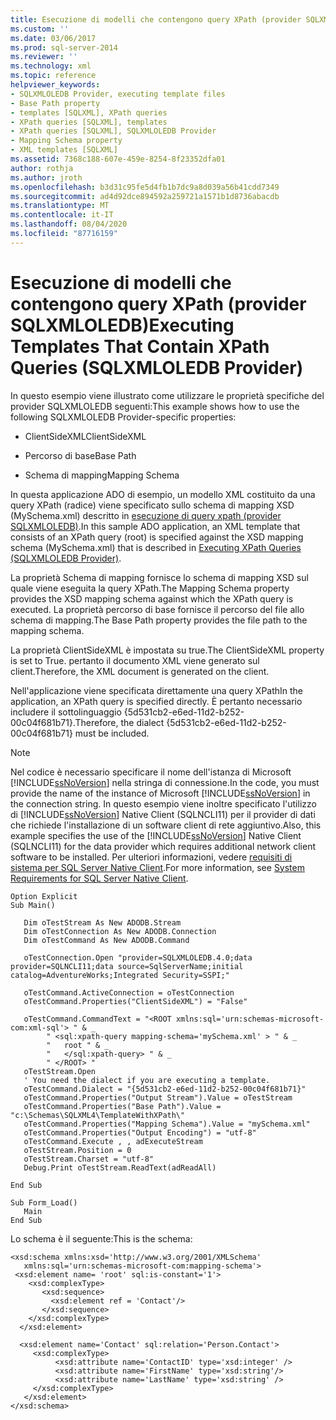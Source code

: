```yaml
---
title: Esecuzione di modelli che contengono query XPath (provider SQLXMLOLEDB) | Microsoft Docs
ms.custom: ''
ms.date: 03/06/2017
ms.prod: sql-server-2014
ms.reviewer: ''
ms.technology: xml
ms.topic: reference
helpviewer_keywords:
- SQLXMLOLEDB Provider, executing template files
- Base Path property
- templates [SQLXML], XPath queries
- XPath queries [SQLXML], templates
- XPath queries [SQLXML], SQLXMLOLEDB Provider
- Mapping Schema property
- XML templates [SQLXML]
ms.assetid: 7368c188-607e-459e-8254-8f23352dfa01
author: rothja
ms.author: jroth
ms.openlocfilehash: b3d31c95fe5d4fb1b7dc9a8d039a56b41cdd7349
ms.sourcegitcommit: ad4d92dce894592a259721a1571b1d8736abacdb
ms.translationtype: MT
ms.contentlocale: it-IT
ms.lasthandoff: 08/04/2020
ms.locfileid: "87716159"
---
```

# <a name="executing-templates-that-contain-xpath-queries-sqlxmloledb-provider"></a><span data-ttu-id="91620-102">Esecuzione di modelli che contengono query XPath (provider SQLXMLOLEDB)</span><span class="sxs-lookup"><span data-stu-id="91620-102">Executing Templates That Contain XPath Queries (SQLXMLOLEDB Provider)</span></span>
  <span data-ttu-id="91620-103">In questo esempio viene illustrato come utilizzare le proprietà specifiche del provider SQLXMLOLEDB seguenti:</span><span class="sxs-lookup"><span data-stu-id="91620-103">This example shows how to use the following SQLXMLOLEDB Provider-specific properties:</span></span>  
  
-   <span data-ttu-id="91620-104">ClientSideXML</span><span class="sxs-lookup"><span data-stu-id="91620-104">ClientSideXML</span></span>  
  
-   <span data-ttu-id="91620-105">Percorso di base</span><span class="sxs-lookup"><span data-stu-id="91620-105">Base Path</span></span>  
  
-   <span data-ttu-id="91620-106">Schema di mapping</span><span class="sxs-lookup"><span data-stu-id="91620-106">Mapping Schema</span></span>  
  
 <span data-ttu-id="91620-107">In questa applicazione ADO di esempio, un modello XML costituito da una query XPath (radice) viene specificato sullo schema di mapping XSD (MySchema.xml) descritto in [esecuzione di query xpath &#40;provider SQLXMLOLEDB&#41;](executing-xpath-queries-sqlxmloledb-provider.md).</span><span class="sxs-lookup"><span data-stu-id="91620-107">In this sample ADO application, an XML template that consists of an XPath query (root) is specified against the XSD mapping schema (MySchema.xml) that is described in [Executing XPath Queries &#40;SQLXMLOLEDB Provider&#41;](executing-xpath-queries-sqlxmloledb-provider.md).</span></span>  
  
 <span data-ttu-id="91620-108">La proprietà Schema di mapping fornisce lo schema di mapping XSD sul quale viene eseguita la query XPath.</span><span class="sxs-lookup"><span data-stu-id="91620-108">The Mapping Schema property provides the XSD mapping schema against which the XPath query is executed.</span></span> <span data-ttu-id="91620-109">La proprietà percorso di base fornisce il percorso del file allo schema di mapping.</span><span class="sxs-lookup"><span data-stu-id="91620-109">The Base Path property provides the file path to the mapping schema.</span></span>  
  
 <span data-ttu-id="91620-110">La proprietà ClientSideXML è impostata su true.</span><span class="sxs-lookup"><span data-stu-id="91620-110">The ClientSideXML property is set to True.</span></span> <span data-ttu-id="91620-111">pertanto il documento XML viene generato sul client.</span><span class="sxs-lookup"><span data-stu-id="91620-111">Therefore, the XML document is generated on the client.</span></span>  
  
 <span data-ttu-id="91620-112">Nell'applicazione viene specificata direttamente una query XPath</span><span class="sxs-lookup"><span data-stu-id="91620-112">In the application, an XPath query is specified directly.</span></span> <span data-ttu-id="91620-113">È pertanto necessario includere il sottolinguaggio {5d531cb2-e6ed-11d2-b252-00c04f681b71}.</span><span class="sxs-lookup"><span data-stu-id="91620-113">Therefore, the dialect {5d531cb2-e6ed-11d2-b252-00c04f681b71} must be included.</span></span>  
  
> [!NOTE]  
>  <span data-ttu-id="91620-114">Nel codice è necessario specificare il nome dell'istanza di Microsoft [!INCLUDE[ssNoVersion](../../../includes/ssnoversion-md.md)] nella stringa di connessione.</span><span class="sxs-lookup"><span data-stu-id="91620-114">In the code, you must provide the name of the instance of Microsoft [!INCLUDE[ssNoVersion](../../../includes/ssnoversion-md.md)] in the connection string.</span></span> <span data-ttu-id="91620-115">In questo esempio viene inoltre specificato l'utilizzo di [!INCLUDE[ssNoVersion](../../../includes/ssnoversion-md.md)] Native Client (SQLNCLI11) per il provider di dati che richiede l'installazione di un software client di rete aggiuntivo.</span><span class="sxs-lookup"><span data-stu-id="91620-115">Also, this example specifies the use of the [!INCLUDE[ssNoVersion](../../../includes/ssnoversion-md.md)] Native Client (SQLNCLI11) for the data provider which requires additional network client software to be installed.</span></span> <span data-ttu-id="91620-116">Per ulteriori informazioni, vedere [requisiti di sistema per SQL Server Native Client](../../native-client/system-requirements-for-sql-server-native-client.md).</span><span class="sxs-lookup"><span data-stu-id="91620-116">For more information, see [System Requirements for SQL Server Native Client](../../native-client/system-requirements-for-sql-server-native-client.md).</span></span>  
  
```  
Option Explicit  
Sub Main()  
  
   Dim oTestStream As New ADODB.Stream  
   Dim oTestConnection As New ADODB.Connection  
   Dim oTestCommand As New ADODB.Command  
  
   oTestConnection.Open "provider=SQLXMLOLEDB.4.0;data provider=SQLNCLI11;data source=SqlServerName;initial catalog=AdventureWorks;Integrated Security=SSPI;"  
  
   oTestCommand.ActiveConnection = oTestConnection  
   oTestCommand.Properties("ClientSideXML") = "False"  
  
   oTestCommand.CommandText = "<ROOT xmlns:sql='urn:schemas-microsoft-com:xml-sql'> " & _  
        " <sql:xpath-query mapping-schema='mySchema.xml' > " & _  
        "   root " & _  
        "   </sql:xpath-query> " & _  
        " </ROOT> "  
   oTestStream.Open  
   ' You need the dialect if you are executing a template.  
   oTestCommand.Dialect = "{5d531cb2-e6ed-11d2-b252-00c04f681b71}"  
   oTestCommand.Properties("Output Stream").Value = oTestStream  
   oTestCommand.Properties("Base Path").Value = "c:\Schemas\SQLXML4\TemplateWithXPath\"  
   oTestCommand.Properties("Mapping Schema").Value = "mySchema.xml"  
   oTestCommand.Properties("Output Encoding") = "utf-8"  
   oTestCommand.Execute , , adExecuteStream  
   oTestStream.Position = 0  
   oTestStream.Charset = "utf-8"  
   Debug.Print oTestStream.ReadText(adReadAll)  
  
End Sub  
  
Sub Form_Load()  
   Main  
End Sub  
```  
  
 <span data-ttu-id="91620-117">Lo schema è il seguente:</span><span class="sxs-lookup"><span data-stu-id="91620-117">This is the schema:</span></span>  
  
```  
<xsd:schema xmlns:xsd='http://www.w3.org/2001/XMLSchema'  
   xmlns:sql='urn:schemas-microsoft-com:mapping-schema'>  
 <xsd:element name= 'root' sql:is-constant='1'>   
    <xsd:complexType>  
       <xsd:sequence>  
         <xsd:element ref = 'Contact'/>  
       </xsd:sequence>  
    </xsd:complexType>  
  </xsd:element>  
  
  <xsd:element name='Contact' sql:relation='Person.Contact'>  
     <xsd:complexType>  
          <xsd:attribute name='ContactID' type='xsd:integer' />  
          <xsd:attribute name='FirstName' type='xsd:string'/>   
          <xsd:attribute name='LastName' type='xsd:string' />   
     </xsd:complexType>  
   </xsd:element>  
</xsd:schema>  
```  
  
  
